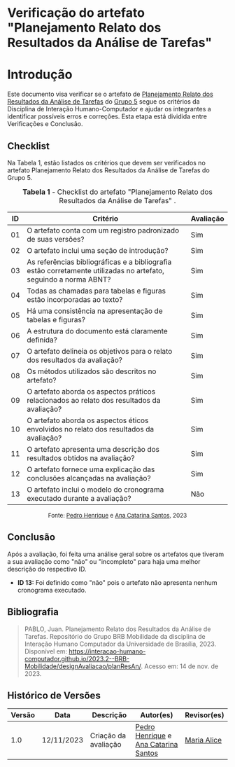 # Verificação do artefato "Planejamento Relato dos Resultados da Análise de Tarefas"

# Introdução

Este documento visa verificar se o artefato de [Planejamento Relato dos Resultados da Análise de Tarefas](https://interacao-humano-computador.github.io/2023.2--BRB-Mobilidade/designAvaliacao/planResAn/) do [Grupo 5](https://github.com/Interacao-Humano-Computador/2023.2--BRB-Mobilidade) segue os critérios da Disciplina de Interação Humano-Computador e ajudar os integrantes a identificar possíveis erros e correções. Esta etapa está dividida entre Verificações e Conclusão.

## Checklist

Na Tabela 1, estão listados os critérios que devem ser verificados no artefato Planejamento Relato dos Resultados da Análise de Tarefas do Grupo 5.

<font size="3"><p style="text-align: center"><b>Tabela 1</b> - Checklist do artefato "Planejamento Relato dos Resultados da Análise de Tarefas" . </p></font>

| ID  | Critério                                                                                                         | Avaliação |
| --- | ---------------------------------------------------------------------------------------------------------------- | --------- |
| 01  | O artefato conta com um registro padronizado de suas versões?                                                    | Sim       |
| 02  | O artefato inclui uma seção de introdução?                                                                       | Sim       |
| 03  | As referências bibliográficas e a bibliografia estão corretamente utilizadas no artefato, seguindo a norma ABNT? | Sim       |
| 04  | Todas as chamadas para tabelas e figuras estão incorporadas ao texto?                                            | Sim       |
| 05  | Há uma consistência na apresentação de tabelas e figuras?                                                        | Sim       |
| 06  | A estrutura do documento está claramente definida?                                                               | Sim       |
| 07  | O artefato delineia os objetivos para o relato dos resultados da avaliação?                                      | Sim       |
| 08  | Os métodos utilizados são descritos no artefato?                                                                 | Sim       |
| 09  | O artefato aborda os aspectos práticos relacionados ao relato dos resultados da avaliação?                       | Sim       |
| 10  | O artefato aborda os aspectos éticos envolvidos no relato dos resultados da avaliação?                           | Sim       |
| 11  | O artefato apresenta uma descrição dos resultados obtidos na avaliação?                                          | Sim       |
| 12  | O artefato fornece uma explicação das conclusões alcançadas na avaliação?                                        | Sim       |
| 13  | O artefato inclui o modelo do cronograma executado durante a avaliação?                                          | Não       |

<font size="2"><p style="text-align: center">Fonte: [Pedro Henrique](https://github.com/pedro-hsf) e [Ana Catarina Santos](https://github.com/an4catarina), 2023</p></font>

## Conclusão

Após a avaliação, foi feita uma análise geral sobre os artefatos que tiveram a sua avaliação como "não" ou "incompleto" para haja uma melhor descrição do respectivo ID.

- **ID 13:** Foi definido como "não" pois o artefato não apresenta nenhum cronograma executado.

## Bibliografia

> PABLO, Juan. Planejamento Relato dos Resultados da Análise de Tarefas. Repositório do Grupo BRB Mobilidade da disciplina de Interação Humano Computador da Universidade de Brasília, 2023. Disponível em: <https://interacao-humano-computador.github.io/2023.2--BRB-Mobilidade/designAvaliacao/planResAn/>. Acesso em: 14 de nov. de 2023.

## Histórico de Versões

| Versão | Data       | Descrição            | Autor(es)                                                                                              | Revisor(es)                               |
| ------ | ---------- | -------------------- | ------------------------------------------------------------------------------------------------------ | ----------------------------------------- |
| 1.0    | 12/11/2023 | Criação da avaliação | [Pedro Henrique](https://github.com/pedro-hsf) e [Ana Catarina Santos](https://github.com/an4catarina) | [Maria Alice](https://github.com/Maliz30) |

